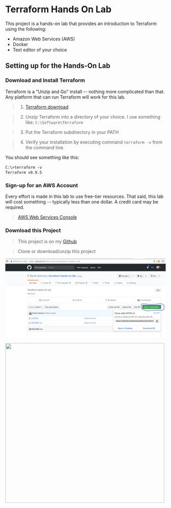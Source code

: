 # Terraform Hands On Lab

This project is a hands-on lab that provides an introduction to Terraform using
the following:

* Amazon Web Services (AWS)
* Docker
* Text editor of your choice

## Setting up for the Hands-On Lab

### Download and Install Terraform
Terraform is a "Unzip and Go" install -- nothing more complicated than that. Any platform
that can run Terraform will work for this lab.
> 1. [Terraform download](https://www.terraform.io/downloads.html)

> 2. Unzip Terraform into a directory of your choice. I use something like: ```C:\Software\Terraform```

> 3. Put the Terraform subdirectory in your PATH

> 4. Verify your installation by executing command ```terraform -v``` from the command line.

You should see something like this:
```
C:\>terraform -v
Terraform v0.9.5
```

### Sign-up for an AWS Account
Every effort is made in this lab to use free-tier resources. That said, this lab will
cost something -- typically less than one dollar.  A credit card may be required.
> [AWS Web Services Console](https://aws.amazon.com/)

### Download this Project
> This project is on my [Github](https://github.com/Derek-Ashmore/terraform-hands-on-lab)

> Clone or download/unzip this project

![Lab Download Screenshot](lab-download-screenshot.png?raw=true)

<kdb><img class="centered" src="{% static 'lab-download-screenshot.png?raw=true'  %}" width="500" height="500" /></kdb>
